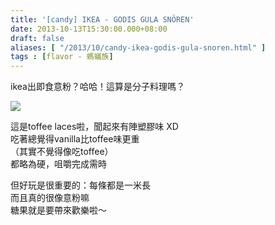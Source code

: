 ```yaml
---
title: '[candy] IKEA - GODIS GULA SNÖREN'
date: 2013-10-13T15:30:00.000+08:00
draft: false
aliases: [ "/2013/10/candy-ikea-godis-gula-snoren.html" ]
tags : [flavor - 螞蟻族]
---
```


ikea出即食意粉？哈哈！這算是分子料理嗎？  

![](/images/ikeagodisgulasnoren.jpg)

這是toffee laces啦，聞起來有陣塑膠味 XD  
吃著總覺得vanilla比toffee味更重  
（其實不覺得像吃toffee）  
都略為硬，咀嚼完成需時  
  
但好玩是很重要的：每條都是一米長  
而且真的很像意粉嘛  
糖果就是要帶來歡樂啦～
